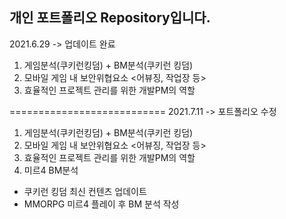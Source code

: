 ## 개인 포트폴리오 Repository입니다. 

2021.6.29 -> 업데이트 완료
1. 게임분석(쿠키런킹덤) + BM분석(쿠키런 킹덤)
2. 모바일 게임 내 보안위협요소 <어뷰징, 작업장 등>
3. 효율적인 프로젝트 관리를 위한 개발PM의 역할

===========================
2021.7.11 -> 포트폴리오 수정
1. 게임분석(쿠키런킹덤) + BM분석(쿠키런 킹덤)
2. 모바일 게임 내 보안위협요소 <어뷰징, 작업장 등>
3. 효율적인 프로젝트 관리를 위한 개발PM의 역할
4. 미르4 BM분석

* 쿠키런 킹덤 최신 컨텐츠 업데이트
* MMORPG 미르4 플레이 후 BM 분석 작성
